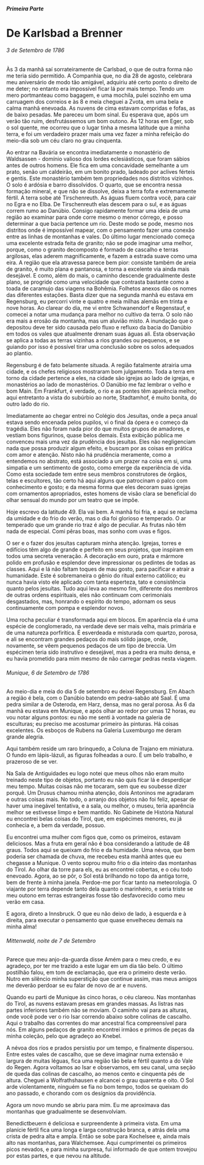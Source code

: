 ##### Primeira Parte

# De Karlsbad a Brenner

###### 3 de Setembro de 1786

Às 3 da manhã saí sorrateiramente de Carlsbad, o que de outra forma não me teria sido permitido. A Companhia que, no dia 28 de agosto, celebrara meu aniversário de modo tão amigável, adquiriu até certo ponto o direito de me deter; no entanto era impossível ficar lá por mais tempo. Tendo um mero portmanteau como bagagem, e uma mochila, pulei sozinho em uma carruagem dos correios e às 8 e meia cheguei a Zvota, em uma bela e calma manhã enevoada. As nuvens de cima estavam compridas e fofas, as de baixo pesadas. Me pareceu um bom sinal. Eu esperava que, após um verão tão ruim, desfrutássemos um bom outono. Às 12 horas em Eger, sob o sol quente, me ocorreu que o lugar tinha a mesma latitude que a minha terra, e foi um verdadeiro prazer mais uma vez fazer a minha refeição do meio-dia sob um céu claro no grau cinquenta.

Ao entrar na Bavária se encontra imediatamente o monastério de Waldsassen - domínio valioso dos lordes eclesiásticos, que foram sábios antes de outros homens. Ele fica em uma concavidade semelhante a um prato, senão um caldeirão, em um bonito prado, ladeado por aclives férteis e gentis. Este monastério também tem propriedades nos distritos vizinhos. O solo é ardósia e barro dissolvidos. O quarto, que se encontra nessa formação mineral, e que não se dissolve, deixa a terra fofa e extremamente fértil. A terra sobe até Tirschenreuth. As águas fluem contra você, para cair no Egra e no Elba. De Tirschenreuth elas descem para o sul, e as águas correm rumo ao Danúbio. Consigo rapidamente formar uma ideia de uma região ao examinar para onde corre mesmo o menor córrego, e posso determinar a que bacia pertence um rio. Deste modo se pode, mesmo nos distritos onde é impossível mapear, com o pensamento fazer uma conexão entre as linhas de montanhas e vales. Do último lugar mencionado começa uma excelente estrada feita de granito; não se pode imaginar uma melhor, porque, como o granito decomposto é formado de cascalho e terras argilosas, elas aderem magnificamente, e fazem a estrada suave como uma eira. A região que ela atravessa parece bem pior: consiste também de areia de granito, é muito plana e pantanosa, e torna a excelente via ainda mais desejável. E como, além do mais, o caminho descende gradualmente deste plano, se progride como uma velocidade que contrasta bastante como a toada de caramujo das viagens na Bohêmia. Folhetos anexos dão os nomes das diferentes estações. Basta dizer que na segunda manhã eu estava em Regensburg, eu percorri vinte e quatro e meia milhas alemãs em trinta e nove horas. Ao clarear do dia, me vi entre Schwanendorf e Regenstauf, e comecei a notar uma mudança para melhor no cultivo da terra. O solo não era mais a erosão da montanha, mas um aluvião misto. A inundação que o depositou deve ter sido causada pelo fluxo e refluxo da bacia do Danúbio em todos os vales que atualmente drenam suas águas ali. Esta observação se aplica a todas as terras vizinhas a rios grandes ou pequenos, e se guiando por isso é possível tirar uma conclusão sobre os solos adequados ao plantio.

Regensburg é de fato belamente situada. A região fatalmente atrairia uma cidade, e os chefes religiosos mostraram bom julgamento. Toda a terra em torno da cidade pertence a eles, na cidade são igrejas ao lado de igrejas, e monastérios ao lado de monastérios. O Danúbio me faz lembrar o velho e bom Main. Em Frankfurt, é verdade, o rio e as pontes têm aparência melhor, aqui entretanto a vista do subúrbio ao norte, Stadtamhof, é muito bonita, do outro lado do rio.

Imediatamente ao chegar entrei no Colégio dos Jesuítas, onde a peça anual estava sendo encenada pelos pupilos, vi o final da ópera e o começo da tragédia. Eles não foram nada pior do que muitos grupos de amadores, e vestiam bons figurinos, quase belos demais. Esta exibição pública me convenceu mais uma vez da prudência dos jesuítas. Eles não negligenciam nada que possa produzir algum efeito, e buscam por as coisas em prática com amor e atenção. Nisto não há prudência meramente, como a entendemos no abstrato, está associado a um prazer na coisa em si, uma simpatia e um sentimento de gosto, como emerge da experiência de vida. Como esta sociedade tem entre seus membros construtores de órgãos, telas e escultores, tão certo há aqui alguns que patrocinam o palco com conhecimento e gosto; e da mesma forma que eles decoram suas igrejas com ornamentos apropriados, estes homens de visão clara se beneficial do olhar sensual do mundo por um teatro que se impõe.

Hoje escrevo da latitude 49. Ela vai bem. A manhã foi fria, e aqui se reclama da umidade e do frio do verão, mas o dia foi glorioso e temperado. O ar temperado que um grande rio traz é algo de peculiar. As frutas não têm nada de especial. Comi pêras boas, mas sonho com uvas e figos.

O ser e o fazer dos jesuítas capturam minha atenção. Igrejas, torres e edifícios têm algo de grande e perfeito em seus projetos, que inspiram em todos uma secreta veneração. A decoração em ouro, prata e mármore polido em profusão e esplendor deve impressionar os pedintes de todas as classes. Aqui e lá não faltam toques de mau gosto, para pacificar e atrair a humanidade. Este é sobremaneira o gênio do ritual externo católico; eu nunca havia visto ele aplicado com tanta esperteza, tato e consistência quanto pelos jesuítas. Tudo aqui leva ao mesmo fim, diferente dos membros de outras ordens espirituais, eles não continuam com cerimoniais desgastados, mas, honrando o espírito do tempo, adornam os seus continuamente com pompa e esplendor novos.

Uma rocha peculiar é transformada aqui em blocos. Em aparência ela é uma espécie de conglomerado, na verdade deve ser mais velha, mais primária e de uma natureza porfirítica. É esverdeada e misturada com quartzo, porosa, e ali se encontram grandes pedaços do mais sólido jaspe, onde, novamente, se vêem pequenos pedaços de um tipo de breccia. Um espécimen teria sido instrutivo e desejável, mas a pedra era muito densa, e eu havia prometido para mim mesmo de não carregar pedras nesta viagem.

###### Munique, 6 de Setembro de 1786

Ao meio-dia e meia do dia 5 de setembro eu deixei Regensburg. Em Abach a região é bela, com o Danúbio batendo em pedra-sabão até Saal. É uma pedra similar a de Osteroda, em Harz, densa, mas no geral porosa. Às 6 da manhã eu estava em Munique, e após olhar ao redor por umas 12 horas, eu vou notar alguns pontos: eu não me senti à vontade na galeria de esculturas; eu preciso me acostumar primeiro às pinturas. Há coisas excelentes. Os esboços de Rubens na Galeria Luxemburgo me deram grande alegria.

Aqui também reside um raro brinquedo, a Coluna de Trajano em miniatura. O fundo em lápis-lázuli, as figuras folheadas a ouro. É um belo trabalho, e prazeroso de se ver.

Na Sala de Antiguidades eu logo notei que meus olhos não eram muito treinado neste tipo de objetos, portanto eu não quis ficar lá e desperdiçar meu tempo. Muitas coisas não me tocaram, sem que eu soubesse dizer porquê. Um Drusus chamou minha atenção, dois Antoninos me agradaram e outras coisas mais. No todo, o arranjo dos objetos não foi feliz, apesar de haver uma inegável tentativa, e a sala, ou melhor, o museu, teria aparência melhor se estivesse limpo e bem mantido. No Gabinete de História Natural eu encontrei belas coisas do Tirol, que, em espécimes menores, eu já conhecia e, a bem da verdade, possuo.

Eu encontrei uma mulher com figos que, como os primeiros, estavam deliciosos. Mas a fruta em geral não é boa considerando a latitude de 48 graus. Todos aqui se queixam do frio e da humidade. Uma névoa, que bem poderia ser chamada de chuva, me recebeu esta manhã antes que eu chegasse a Munique. O vento soprou muito frio o dia inteiro das montanhas do Tirol. Ao olhar da torre para els, eu as encontrei cobertas, e o céu todo enevoado. Agora, ao se pôr, o Sol está brilhando no topo da antiga torre, bem de frente à minha janela. Perdoe-me por ficar tanto na meteorologia. O viajante por terra depende tanto dela quanto o marinheiro, e seria triste se meu outono em terras estrangeiras fosse tão desfavorecido como meu verão em casa.

E agora, direto a Innsbruck. O que eu não deixo de lado, à esquerda e à direita, para executar o pensamento que quase envelheceu demais na minha alma!

###### Mittenwald, noite de 7 de Setembro

Parece que meu anjo-da-guarda disse Amém para o meu credo, e eu agradeço, por ter me trazido a este lugar em um dia tão belo. O último postilhão falou, em tom de exclamação, que era o primeiro deste verão. Nutro em silêncio minha superstição que continue assim, mas meus amigos me deverão perdoar se eu falar de novo de ar e nuvens.

Quando eu parti de Munique às cinco horas, o céu clareou. Nas montanhas do Tirol, as nuvens estavam presas em grandes massas. As listras nas partes inferiores também não se moviam. O caminho vai para as alturas, onde você pode ver o rio Isar correndo abaixo sobre colinas de cascalho. Aqui o trabalho das correntes do mar ancestral fica compreensível para nós. Em alguns pedaços de granito encontrei irmãos e primos de peças da minha coleção, pelo que agradeço ao Knebel.

A névoa dos rios e prados persistiu por um tempo, e finalmente dispersou. Entre estes vales de cascalho, que se deve imaginar numa extensão e largura de muitas léguas, fica uma região tão bela e fértil quanto a do Vale do Regen. Agora voltamos ao Isar  e observamos, em seu canal, uma seção de queda das colinas de cascalho, ao menos cento e cinquenta pés de altura. Cheguei a Wolfrathshausen e alcancei o grau quarenta e oito. O Sol arde violentamente, ninguém se fia no bom tempo, todos se queixam do ano passado, e chorando com os desígnios da providência.

Agora um novo mundo se abriu para mim. Eu me aproximava das montanhas que gradualmente se desenvolviam.

Benedictbeuern é deliciosa e surpreendente à primeira vista. Em uma planície fértil fica uma longa e larga construção branca,  e atrás dela uma crista de pedra alta e ampla. Então se sobe para Kochelsee e, ainda mais alto nas montanhas, para Walchemsee. Aqui cumprimentei os primeiros picos nevados, e para minha surpresa, fui informado de que ontem trovejou por estas partes, e que nevou na altitude.
